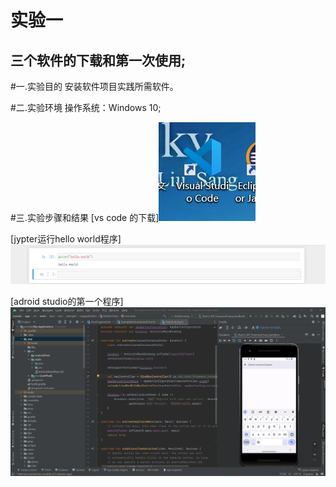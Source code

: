# 实验一
  
## 三个软件的下载和第一次使用;

#一.实验目的
安装软件项目实践所需软件。

#二.实验环境
操作系统：Windows 10;

#三.实验步骤和结果
[vs code 的下载]![adroid studio的第一个程序](https://raw.githubusercontent.com/curry030drw/web/master/img/3.png)

[jypter运行hello world程序]![jypter运行hello world程序](https://raw.githubusercontent.com/curry030drw/web/master/img/2.png)

[adroid studio的第一个程序]![vs code 的下载](https://raw.githubusercontent.com/curry030drw/web/master/img/1.png)

  
